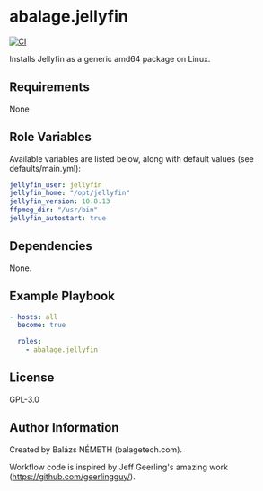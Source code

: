 abalage.jellyfin
================

[![CI](https://github.com/abalage/ansible-role-jellyfin/workflows/CI/badge.svg)](https://github.com/abalage/ansible-role-jellyfin/actions?query=workflow%3ACI)

Installs Jellyfin as a generic amd64 package on Linux.

Requirements
------------

None

Role Variables
--------------
Available variables are listed below, along with default values (see defaults/main.yml):

```yaml
jellyfin_user: jellyfin
jellyfin_home: "/opt/jellyfin"
jellyfin_version: 10.8.13
ffpmeg_dir: "/usr/bin"
jellyfin_autostart: true
```

Dependencies
------------

None.

Example Playbook
----------------

```yaml
- hosts: all
  become: true

  roles:
    - abalage.jellyfin
```

License
-------

GPL-3.0

Author Information
------------------

Created by Balázs NÉMETH (balagetech.com).

Workflow code is inspired by Jeff Geerling's amazing work (https://github.com/geerlingguy/).
